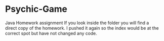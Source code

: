 # Psychic-Game
Java Homework assignment
If you look inside the folder you will find a direct copy of the homework.  I pushed it again so the index would be at the correct spot but have not changed any code.
